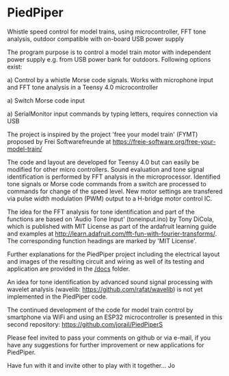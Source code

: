# PiedPiper
Whistle speed control for model trains, using microcontroller, FFT tone analysis, outdoor compatible with on-board USB power supply 

The program purpose is to control a model train motor with independent power supply e.g. from USB power bank for outdoors. 
Following options exist:

a) Control by a whistle Morse code signals. Works with microphone input and FFT tone analysis in a Teensy 4.0 microcontroller

a) Switch Morse code input

a) SerialMonitor input commands by typing letters, requires connection via USB

The project is inspired by the project 'free your model train' (FYMT) proposed by Frei Softwarefreunde
at https://freie-software.org/free-your-model-train/

The code and layout are developed for Teensy 4.0 but can easily be modified for other micro controllers.
Sound evaluation and tone signal identification is performed by FFT analysis in the microprocessor.
Identified tone signals or Morse code commands from a switch are processed to commands for change of 
the speed level. New motor settings are transfered via pulse width modulation (PWM) output 
to a H-bridge motor control IC.

The idea for the FFT analysis for tone identification and part of the functions are based on 'Audio Tone Input' 
(toneinput.ino) by Tony DiCola, which is published with MIT License as part of the ardafruit 
learning guide and examples at http://learn.adafruit.com/fft-fun-with-fourier-transforms/. The corresponding 
function headings are marked by 'MIT License'.

Further explanations for the PiedPiper project including the electrical layout and images of the resulting 
circuit and wiring as well of its testing and application are provided in the [/docs](docs/)
folder.

An idea for tone identification by advanced sound signal processing with wavelet analysis 
(wavelib: https://github.com/rafat/wavelib) is not yet implemented in the PiedPiper code.

The continued development of the code for model train control by smartphone via WiFi and using an ESP32 
microcontroller is presented in this second repository: https://github.com/jorail/PiedPiperS

Please feel invited to pass your comments on github or via e-mail, if you have any suggestions for further 
improvement or new applications for PiedPiper.

Have fun with it and invite other to play with it together... Jo
